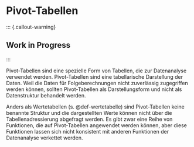 # Pivot-Tabellen

::: {.callout-warning}
## Work in Progress
:::

Pivot-Tabellen sind eine spezielle Form von Tabellen, die zur Datenanalyse verwendet werden. Pivot-Tabellen sind eine tabellarische Darstellung der Daten. Weil die Daten für Folgeberechnungen nicht zuverlässig zugegriffen werden können, sollten Pivot-Tabellen als Darstellungsform und nicht als Datenstruktur behandelt werden.

Anders als Wertetabellen (s. @def-wertetabelle) sind Pivot-Tabellen keine benannte Struktur und die dargestellten Werte können nicht über die Tabellenadressierung abgefragt werden. Es gibt zwar eine Reihe von Funktionen, die auf Pivot-Tabellen angewendet werden können, aber diese Funktionen lassen sich nicht konsistent mit anderen Funktionen der Datenanalyse verkettet werden.
